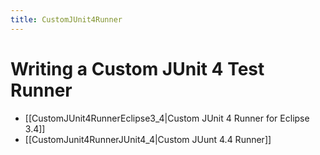 ```yaml
---
title: CustomJUnit4Runner
---
```

# Writing a Custom JUnit 4 Test Runner
* [[CustomJUnit4RunnerEclipse3_4|Custom JUnit 4 Runner for Eclipse 3.4]]
* [[CustomJunit4RunnerJUnit4_4|Custom JUunt 4.4 Runner]]
